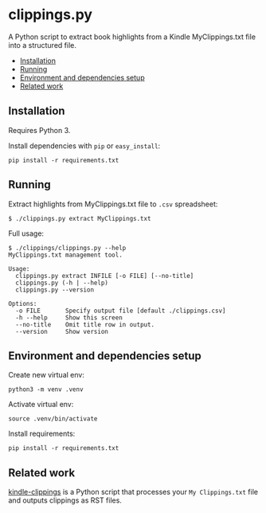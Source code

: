 # clippings.py <!-- omit in toc -->
A Python script to extract book highlights from a Kindle MyClippings.txt file into a structured file.

- [Installation](#installation)
- [Running](#running)
- [Environment and dependencies setup](#environment-and-dependencies-setup)
- [Related work](#related-work)

## Installation

Requires Python 3.

Install dependencies with `pip` or `easy_install`:
```
pip install -r requirements.txt
```

## Running

Extract highlights from MyClippings.txt file to `.csv` spreadsheet:
```
$ ./clippings.py extract MyClippings.txt
```

Full usage:
```
$ ./clippings/clippings.py --help
MyClippings.txt management tool.

Usage:
  clippings.py extract INFILE [-o FILE] [--no-title]
  clippings.py (-h | --help)
  clippings.py --version

Options:
  -o FILE       Specify output file [default ./clippings.csv]
  -h --help     Show this screen
  --no-title    Omit title row in output.
  --version     Show version
```

## Environment and dependencies setup

Create new virtual env:
```
python3 -m venv .venv
```

Activate virtual env:
```
source .venv/bin/activate
```

Install requirements:
```
pip install -r requirements.txt
```

## Related work

[kindle-clippings](https://github.com/lvzon/kindle-clippings) is a Python script that processes your `My Clippings.txt` file and outputs clippings as RST files.
